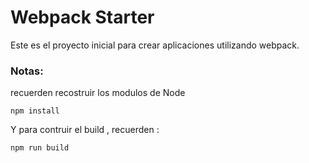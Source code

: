 # Webpack Starter
Este es el proyecto inicial para crear aplicaciones utilizando webpack.

### Notas: 
recuerden recostruir los modulos de Node

```
npm install
```
Y para contruir el build , recuerden : 

```
npm run build
```